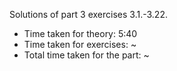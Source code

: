 Solutions of part 3 exercises 3.1.-3.22.

- Time taken for theory: 5:40
- Time taken for exercises: ~
- Total time taken for the part: ~